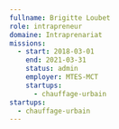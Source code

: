 ```yaml
---
fullname: Brigitte Loubet
role: intrapreneur
domaine: Intraprenariat
missions:
  - start: 2018-03-01
    end: 2021-03-31
    status: admin
    employer: MTES-MCT
    startups:
      - chauffage-urbain
startups:
  - chauffage-urbain
---
```

